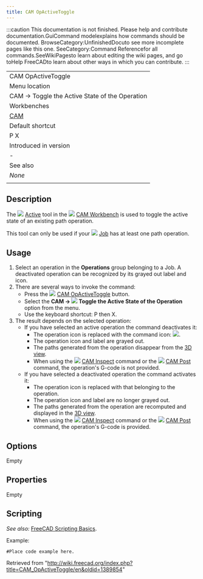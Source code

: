 ```yaml
---
title: CAM OpActiveToggle
---
```


:::caution
This documentation is not finished. Please help and contribute documentation.GuiCommand modelexplains how commands should be documented. BrowseCategory:UnfinishedDocuto see more incomplete pages like this one. SeeCategory:Command Referencefor all commands.SeeWikiPagesto learn about editing the wiki pages, and go toHelp FreeCADto learn about other ways in which you can contribute.
:::

|                                                |
| ---------------------------------------------- |
| CAM OpActiveToggle                             |
| Menu location                                  |
| CAM → Toggle the Active State of the Operation |
| Workbenches                                    |
| [CAM](/CAM_Workbench "CAM Workbench")          |
| Default shortcut                               |
| P X                                            |
| Introduced in version                          |
| -                                              |
| See also                                       |
| _None_                                         |
|                                                |

## Description

The ![](/images/CAM_OpActiveToggle.svg) [Active](/CAM_OpActiveToggle "CAM OpActiveToggle") tool in the ![](/images/Workbench_CAM.svg) [CAM Workbench](/CAM_Workbench "CAM Workbench") is used to toggle the active state of an existing path operation.

This tool can only be used if your ![](/images/CAM_Job.svg) [Job](/CAM_Job "CAM Job") has at least one path operation.

## Usage

1. Select an operation in the **Operations** group belonging to a Job. A deactivated operation can be recognized by its grayed out label and icon.
2. There are several ways to invoke the command:
   - Press the ![](/images/CAM_OpActiveToggle.svg) [CAM OpActiveToggle](/CAM_OpActiveToggle "CAM OpActiveToggle") button.
   - Select the **CAM → ![](/images/CAM_OpActiveToggle.svg) Toggle the Active State of the Operation** option from the menu.
   - Use the keyboard shortcut: P then X.
3. The result depends on the selected operation:
   - If you have selected an active operation the command deactivates it:
     - The operation icon is replaced with the command icon: ![](/images/CAM_OpActiveToggle.svg).
     - The operation icon and label are grayed out.
     - The paths generated from the operation disappear from the [3D view](/3D_view "3D view").
     - When using the ![](/images/CAM_Inspect.svg) [CAM Inspect](/CAM_Inspect "CAM Inspect") command or the ![](/images/CAM_Post.svg) [CAM Post](/CAM_Post "CAM Post") command, the operation's G-code is not provided.
   - If you have selected a deactivated operation the command activates it:
     - The operation icon is replaced with that belonging to the operation.
     - The operation icon and label are no longer grayed out.
     - The paths generated from the operation are recomputed and displayed in the [3D view](/3D_view "3D view").
     - When using the ![](/images/CAM_Inspect.svg) [CAM Inspect](/CAM_Inspect "CAM Inspect") command or the ![](/images/CAM_Post.svg) [CAM Post](/CAM_Post "CAM Post") command, the operation's G-code is provided.

## Options

Empty

## Properties

Empty

## Scripting

_See also:_ [FreeCAD Scripting Basics](/FreeCAD_Scripting_Basics "FreeCAD Scripting Basics").

Example:

```
#Place code example here.

```

Retrieved from "<http://wiki.freecad.org/index.php?title=CAM_OpActiveToggle/en&oldid=1389854>"
